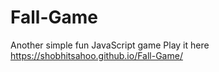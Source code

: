 # Fall-Game
Another simple fun JavaScript game 
Play it here 
https://shobhitsahoo.github.io/Fall-Game/
